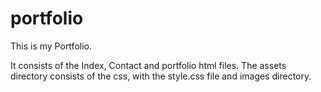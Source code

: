 # portfolio
This is my Portfolio.

It consists of the Index, Contact and portfolio html files.  The assets directory consists of the css, with the style.css file and images directory.  
